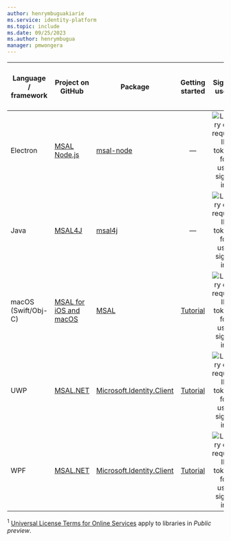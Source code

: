 ```yaml
---
author: henrymbuguakiarie
ms.service: identity-platform
ms.topic: include
ms.date: 09/25/2023
ms.author: henrymbugua
manager: pmwongera 
---
```


| Language / framework | Project on<br/>GitHub                                                                                     | Package                                                                               | Getting<br/>started                        | Sign in users                                         | Access web APIs                                                 | Generally available (GA) *or*<br/>Public preview<sup>1</sup> |
|----------------------|-----------------------------------------------------------------------------------------------------------|---------------------------------------------------------------------------------------|:------------------------------------------:|:-----------------------------------------------------:|:---------------------------------------------------------------:|:------------------------------------------------------------:|
| Electron             | [MSAL Node.js](https://github.com/AzureAD/microsoft-authentication-library-for-js/tree/dev/lib/msal-node) | [msal-node](https://www.npmjs.com/package/@azure/msal-node)                    | —                                          | ![Library can request ID tokens for user sign-in.][y] | ![Library can request access tokens for protected web APIs.][y] | Public preview                                               |
| Java                 | [MSAL4J](https://github.com/AzureAD/microsoft-authentication-library-for-java)                            | [msal4j](https://mvnrepository.com/artifact/com.microsoft.azure/msal4j)               | —                                          | ![Library can request ID tokens for user sign-in.][y] | ![Library can request access tokens for protected web APIs.][y] | GA                                                           |
| macOS (Swift/Obj-C)  | [MSAL for iOS and macOS](https://github.com/AzureAD/microsoft-authentication-library-for-objc)            | [MSAL](https://cocoapods.org/pods/MSAL)                                               | [Tutorial](../../tutorial-v2-ios.md)             | ![Library can request ID tokens for user sign-in.][y] | ![Library can request access tokens for protected web APIs.][y] | GA                                                           |
| UWP                  | [MSAL.NET](https://github.com/AzureAD/microsoft-authentication-library-for-dotnet)                        | [Microsoft.Identity.Client](https://www.nuget.org/packages/Microsoft.Identity.Client) | [Tutorial](../../tutorial-v2-windows-uwp.md)     | ![Library can request ID tokens for user sign-in.][y] | ![Library can request access tokens for protected web APIs.][y] | GA                                                           |
| WPF                  | [MSAL.NET](https://github.com/AzureAD/microsoft-authentication-library-for-dotnet)                        | [Microsoft.Identity.Client](https://www.nuget.org/packages/Microsoft.Identity.Client) | [Tutorial](../../tutorial-v2-windows-desktop.md) | ![Library can request ID tokens for user sign-in.][y] | ![Library can request access tokens for protected web APIs.][y] | GA                                                           |
<!--
| Java | Scribe | [Scribe Java](https://mvnrepository.com/artifact/org.scribe/scribe) | ![X indicating no.][n] | ![Green check mark.][y] | ![Green check mark.][y] | -- |
| React Native | [React Native App Auth](https://github.com/FormidableLabs/react-native-app-auth/blob/main/docs/config-examples/azure-active-directory.md) | [react-native-app-auth](https://www.npmjs.com/package/react-native-app-auth) | ![X indicating no.][n] | ![Green check mark.][y] | ![Green check mark.][y] | -- |
-->

<sup>1</sup> [Universal License Terms for Online Services][preview-tos] apply to libraries in *Public preview*.

<!--Image references-->

[y]: ~/identity-platform/media/common/yes.png
[n]: ~/identity-platform/media/common/no.png


<!--Reference-style links -->

[preview-tos]: https://www.microsoft.com/licensing/terms/product/ForOnlineServices/all